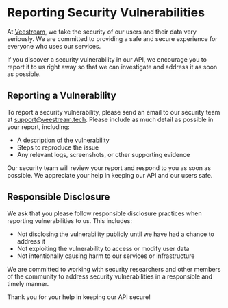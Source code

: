# Reporting Security Vulnerabilities

At [Veestream](https://veestream.tech), we take the security of our users and their data very seriously. We are committed to providing a safe and secure experience for everyone who uses our services.

If you discover a security vulnerability in our API, we encourage you to report it to us right away so that we can investigate and address it as soon as possible.

## Reporting a Vulnerability

To report a security vulnerability, please send an email to our security team at [support@veestream.tech](mailto:support@veestream.tech). Please include as much detail as possible in your report, including:

- A description of the vulnerability
- Steps to reproduce the issue
- Any relevant logs, screenshots, or other supporting evidence

Our security team will review your report and respond to you as soon as possible. We appreciate your help in keeping our API and our users safe.

## Responsible Disclosure

We ask that you please follow responsible disclosure practices when reporting vulnerabilities to us. This includes:

- Not disclosing the vulnerability publicly until we have had a chance to address it
- Not exploiting the vulnerability to access or modify user data
- Not intentionally causing harm to our services or infrastructure

We are committed to working with security researchers and other members of the community to address security vulnerabilities in a responsible and timely manner.

Thank you for your help in keeping our API secure!

